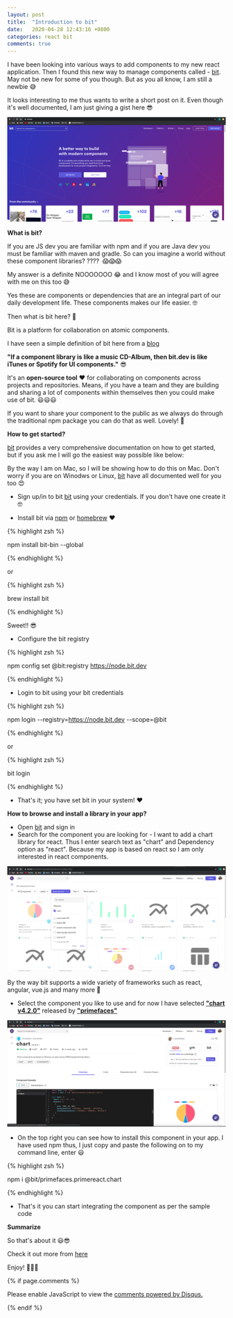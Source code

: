 ```yaml
---
layout: post
title:  "Introduction to bit"
date:   2020-04-28 12:43:16 +0800
categories: react bit
comments: true
---
```


I have been looking into various ways to add components to my new react application. Then I found this new way to manage components called - [bit](https://bit.dev/). May not be new for some of you though. But as you all know, I am still a newbie 😅

It looks interesting to me thus wants to write a short post on it. Even though it's well documented, I am just giving a gist here 😎

![bit.dev](/assets/bit_post_1.png)

**What is bit?**

 If you are JS dev you are familiar with npm and if you are Java dev you must be familiar with maven and gradle. So can you imagine a world without these component libraries? ????  😱😱😱

My answer is a definite NOOOOOOO 😂 and I know most of you will agree with me on this too 😅

Yes these are components or dependencies that are an integral part of our daily development life. These components makes our life easier. 🤓

Then what is bit here? 🤔

Bit is a platform for collaboration on atomic components.

I have seen a simple definition of bit here from a [blog](https://blog.bitsrc.io/15-reasons-to-build-your-component-library-in-bit-dev-93a514878863) 

**"If a component library is like a music CD-Album, then bit.dev is like iTunes or Spotify for UI components."** 😎

It's an **open-source tool** ❤️ for collaborating on components across projects and repositories. Means, if you have a team and they are building and sharing a lot of components within themselves then you could make use of bit. 😃😃😃

If you want to share your component to the public as we always do through the traditional npm package you can do that as well. Lovely! 💜

**How to get started?**

[bit](https://bit.dev/) provides a very comprehensive documentation on how to get started, but if you ask me I will go the easiest way possible like below:

By the way I am on Mac, so I will be showing how to do this on Mac. Don't worry if you are on Winodws or Linux, [bit](https://bit.dev/) have all documented well for you too 😍

* Sign up/in to bit [bit](https://bit.dev/) using your credentials. If you don't have one create it 🤓

*  Install bit via [npm](https://www.npmjs.com/) or [homebrew](https://brew.sh/) ❤️

{% highlight zsh %}

npm install bit-bin --global

{% endhighlight %}
    
    
or
    

{% highlight zsh %}

brew install bit

{% endhighlight %}

Sweet!! 😎

* Configure the bit registry

{% highlight zsh %}

npm config set @bit:registry https://node.bit.dev

{% endhighlight %}

* Login to bit using your bit credentials

{% highlight zsh %}

npm login --registry=https://node.bit.dev --scope=@bit

{% endhighlight %}

or

{% highlight zsh %}

bit login

{% endhighlight %}

* That's it; you have set bit in your system! ❤️


**How to browse and install a library in your app?**

* Open [bit](https://bit.dev/) and sign in
*    Search for the component you are looking for - I want to add a chart library for react. Thus I enter search text as "chart" and Dependency option as "react". Because my app is based on react so I am only interested in react components. 

![search](/assets/bit_post_2.png)


By the way bit supports a wide variety of frameworks such as react, angular, vue.js and many more 💪

* Select the component you like to use and for now I have selected [**"chart v4.2.0"**](https://bit.dev/primefaces/primereact/chart/~code) released by [**"primefaces"**](https://bit.dev/primefaces) 


![search](/assets/bit_post_3.png)

* On the top right you can see how to install this component in your app. I have used npm thus, I just copy and paste the following on to my command line, enter 😃

{% highlight zsh %}

npm i @bit/primefaces.primereact.chart

{% endhighlight %}

* That's it you can start integrating the component as per the sample code 

**Summarize**

So that's about it 😃😎

Check it out more from [here](https://docs.bit.dev/docs/quick-start)

 Enjoy! 🤘🤘🤘
 
{% if page.comments %}

<div id="disqus_thread"></div>
<script>

/**
*  RECOMMENDED CONFIGURATION VARIABLES: EDIT AND UNCOMMENT THE SECTION BELOW TO INSERT DYNAMIC VALUES FROM YOUR PLATFORM OR CMS.
*  LEARN WHY DEFINING THESE VARIABLES IS IMPORTANT: https://disqus.com/admin/universalcode/#configuration-variables*/
/*
var disqus_config = function () {
this.page.url = 'https://syam00.github.io/graph/database/2020/04/28/introduction-to-bit.html';  // Replace PAGE_URL with your page's canonical URL variable
this.page.identifier = '2020/04/28/introduction-to-bit'; // Replace PAGE_IDENTIFIER with your page's unique identifier variable
};
*/
(function() { // DON'T EDIT BELOW THIS LINE
var d = document, s = d.createElement('script');
s.src = 'https://https-syam00-github-io.disqus.com/embed.js';
s.setAttribute('data-timestamp', +new Date());
(d.head || d.body).appendChild(s);
})();
</script>
<noscript>Please enable JavaScript to view the <a href="https://disqus.com/?ref_noscript">comments powered by Disqus.</a></noscript>
                            
{% endif %}


